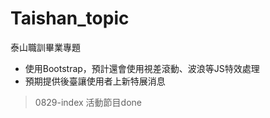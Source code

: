 # Taishan_topic
泰山職訓畢業專題
* 使用Bootstrap，預計還會使用視差滾動、波浪等JS特效處理
* 預期提供後臺讓使用者上新特展消息

>0829-index 活動節目done
